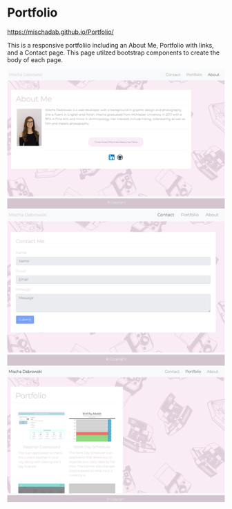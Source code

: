 # Portfolio
https://mischadab.github.io/Portfolio/

This is a responsive portfoliio including an About Me, Portfolio with links, and a Contact page. This page utilzed bootstrap components to create the body of each page.

![AboutMe](Assets/AboutMe.png?raw=true)
![ContactMe](Assets/ContactMe.png?raw=true)
![Portfolio](Assets/Portfolio.png?raw=true)
